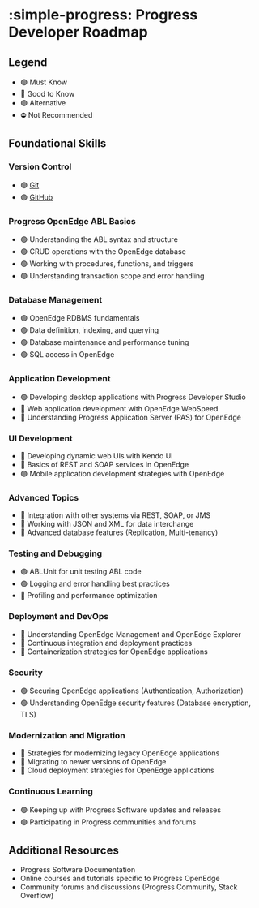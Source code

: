 # :simple-progress: Progress Developer Roadmap
## Legend
- 🟢 Must Know
- 🔵 Good to Know
- 🟣 Alternative
- ⛔ Not Recommended

## Foundational Skills
### Version Control
- 🟢 [Git](https://git-scm.com/)
- 🟢 [GitHub](https://github.com/)

### Progress OpenEdge ABL Basics
- 🟢 Understanding the ABL syntax and structure
- 🟢 CRUD operations with the OpenEdge database
- 🟢 Working with procedures, functions, and triggers
- 🟢 Understanding transaction scope and error handling

### Database Management
- 🟢 OpenEdge RDBMS fundamentals
- 🟢 Data definition, indexing, and querying
- 🟢 Database maintenance and performance tuning
- 🟢 SQL access in OpenEdge

### Application Development
- 🟢 Developing desktop applications with Progress Developer Studio
- 🔵 Web application development with OpenEdge WebSpeed
- 🔵 Understanding Progress Application Server (PAS) for OpenEdge

### UI Development
- 🔵 Developing dynamic web UIs with Kendo UI
- 🔵 Basics of REST and SOAP services in OpenEdge
- 🟣 Mobile application development strategies with OpenEdge

### Advanced Topics
- 🔵 Integration with other systems via REST, SOAP, or JMS
- 🔵 Working with JSON and XML for data interchange
- 🔵 Advanced database features (Replication, Multi-tenancy)

### Testing and Debugging
- 🟢 ABLUnit for unit testing ABL code
- 🟢 Logging and error handling best practices
- 🔵 Profiling and performance optimization

### Deployment and DevOps
- 🔵 Understanding OpenEdge Management and OpenEdge Explorer
- 🔵 Continuous integration and deployment practices
- 🔵 Containerization strategies for OpenEdge applications

### Security
- 🟢 Securing OpenEdge applications (Authentication, Authorization)
- 🟢 Understanding OpenEdge security features (Database encryption, TLS)

### Modernization and Migration
- 🔵 Strategies for modernizing legacy OpenEdge applications
- 🔵 Migrating to newer versions of OpenEdge
- 🔵 Cloud deployment strategies for OpenEdge applications

### Continuous Learning
- 🟢 Keeping up with Progress Software updates and releases
- 🟢 Participating in Progress communities and forums

## Additional Resources
- Progress Software Documentation
- Online courses and tutorials specific to Progress OpenEdge
- Community forums and discussions (Progress Community, Stack Overflow)

